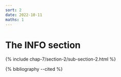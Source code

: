 ```yaml
---
sort: 2
date: 2022-10-11
maths: 1
---
```


# The INFO section

{% include chap-7/section-2/sub-section-2.html %}

{% bibliography --cited %}

